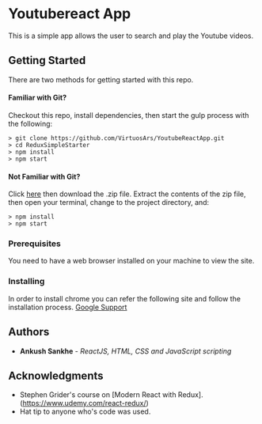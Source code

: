 # Youtubereact App

This is a simple app allows the user to search and play the Youtube videos.

## Getting Started

There are two methods for getting started with this repo.

#### Familiar with Git?
Checkout this repo, install dependencies, then start the gulp process with the following:

```
> git clone https://github.com/VirtuosArs/YoutubeReactApp.git
> cd ReduxSimpleStarter
> npm install
> npm start
```

#### Not Familiar with Git?
Click [here](https://github.com/VirtuosArs/YoutubeReactApp) then download the .zip file.  Extract the contents of the zip file, then open your terminal, change to the project directory, and:

```
> npm install
> npm start
```

### Prerequisites

You need to have a web browser installed on your machine to view the site.

### Installing

In order to install chrome you can refer the following site and follow the installation process.
[Google Support](https://support.google.com/chrome/answer/95346?co=GENIE.Platform%3DDesktop&hl=en-GB)


## Authors

* **Ankush Sankhe** - *ReactJS, HTML, CSS and JavaScript scripting* 

## Acknowledgments

* Stephen Grider's course on [Modern React with Redux].(https://www.udemy.com/react-redux/) 
* Hat tip to anyone who's code was used.